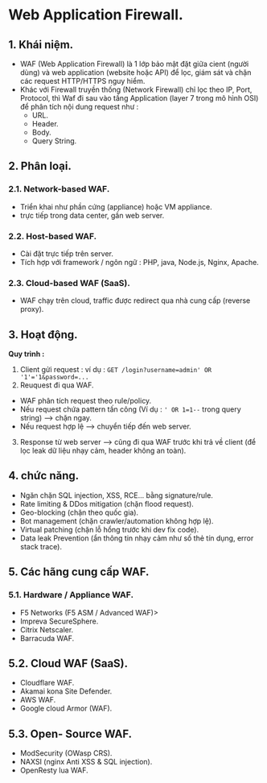 # Web Application Firewall.

## 1. Khái niệm.
- WAF (Web Application Firewall) là 1 lớp bảo mật đặt giữa cient (người dùng) và web application (website hoặc API) để lọc, giám sát và chặn các request HTTP/HTTPS nguy hiểm.
- Khác với Firewall truyền thống (Network Firewall) chỉ lọc theo IP, Port, Protocol, thì Waf đi sau vào tầng Application (layer 7 trong mô hình OSI) để phân tích nội dung request như :
  - URL.
  - Header.
  - Body.
  - Query String.

## 2. Phân loại.

### 2.1. Network-based WAF.
- Triển khai như phần cứng (appliance) hoặc VM appliance.
- trực tiếp trong data center, gần web server.
### 2.2. Host-based WAF.
- Cài đặt trực tiếp trên server.
- Tích hợp với framework / ngôn ngữ : PHP, java, Node.js, Nginx, Apache.
### 2.3. Cloud-based WAF (SaaS).
- WAF chạy trên cloud, traffic được redirect qua nhà cung cấp (reverse proxy).
  
## 3. Hoạt động.
**Quy trình :**
1. Client gửi request :
ví dụ : `GET /login?username=admin' OR '1'='1&password=...`
2. Reuquest đi qua WAF.
- WAF phân tích request theo rule/policy.
- Nếu request chứa pattern tấn công (Ví dụ : `' OR 1=1--` trong query string) --> chặn ngay.
- Nếu request hợp lệ --> chuyển tiếp đến web server.
3. Response từ web server --> cũng đi qua WAF trước khi trả về client (để lọc leak dữ liệu nhạy cảm, header không an toàn).

## 4. chức năng.
- Ngăn chặn SQL injection, XSS, RCE... bằng signature/rule.
- Rate limiting & DDos mitigation (chặn flood request).
- Geo-blocking (chặn theo quốc gia).
- Bot management (chặn crawler/automation không hợp lệ).
- Virtual patching (chặn lỗ hổng trước khi dev fix code).
- Data leak Prevention (ẩn thông tin nhạy cảm như số thẻ tín dụng, error stack trace).

## 5. Các hãng cung cấp WAF.
### 5.1. Hardware / Appliance WAF.
- F5 Networks (F5 ASM / Advanced WAF)>
- Impreva SecureSphere.
- Citrix Netscaler.
- Barracuda WAF.
## 5.2. Cloud WAF (SaaS).
- Cloudflare WAF.
- Akamai kona Site Defender.
- AWS WAF.
- Google cloud Armor (WAF).
## 5.3. Open- Source WAF.
- ModSecurity (OWasp CRS).
- NAXSI (nginx Anti XSS & SQL injection).
- OpenResty lua WAF.
  
